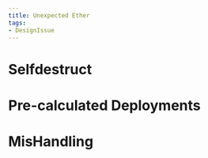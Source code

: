 ```yaml
---
title: Unexpected Ether
tags:
- DesignIssue
---
```


# Selfdestruct

# Pre-calculated Deployments

# MisHandling